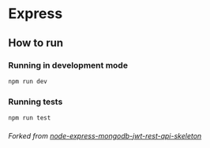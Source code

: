 # Express

## How to run

### Running in development mode
```bash
npm run dev
```

### Running tests
```bash
npm run test
```

###### Forked from [node-express-mongodb-jwt-rest-api-skeleton](https://www.npmjs.com/package/node-express-mongodb-jwt-rest-api-skeleton)
